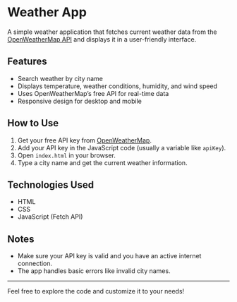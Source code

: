 # Weather App

A simple weather application that fetches current weather data from the [OpenWeatherMap API](https://openweathermap.org/api) and displays it in a user-friendly interface.

## Features

- Search weather by city name
- Displays temperature, weather conditions, humidity, and wind speed
- Uses OpenWeatherMap’s free API for real-time data
- Responsive design for desktop and mobile

## How to Use

1. Get your free API key from [OpenWeatherMap](https://openweathermap.org/api).
2. Add your API key in the JavaScript code (usually a variable like `apiKey`).
3. Open `index.html` in your browser.
4. Type a city name and get the current weather information.

## Technologies Used

- HTML
- CSS
- JavaScript (Fetch API)

## Notes

- Make sure your API key is valid and you have an active internet connection.
- The app handles basic errors like invalid city names.

---

Feel free to explore the code and customize it to your needs!

